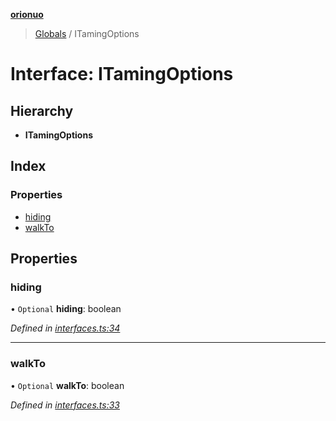 **[orionuo](../README.md)**

> [Globals](../globals.md) / ITamingOptions

# Interface: ITamingOptions

## Hierarchy

* **ITamingOptions**

## Index

### Properties

* [hiding](itamingoptions.md#hiding)
* [walkTo](itamingoptions.md#walkto)

## Properties

### hiding

• `Optional` **hiding**: boolean

*Defined in [interfaces.ts:34](https://github.com/msviha/orionuo/blob/94d05d0/src/interfaces.ts#L34)*

___

### walkTo

• `Optional` **walkTo**: boolean

*Defined in [interfaces.ts:33](https://github.com/msviha/orionuo/blob/94d05d0/src/interfaces.ts#L33)*
